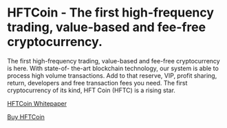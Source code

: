 # HFTCoin - The first high-frequency trading, value-based and fee-free cryptocurrency.

The first high-frequency trading, value-based and fee-free cryptocurrency is here. With state-of- the-art blockchain technology, our system is able to process high volume transactions. Add to that reserve, VIP, profit sharing, return, developers and free transaction fees you need. The first cryptocurrency of its kind, HFT Coin (HFTC) is a rising star.

[HFTCoin Whitepaper](https://hftcoin.org/doc/hftcoin_whitepaper_v1.0.pdf)

[Buy HFTCoin](https://hftcoin.org)